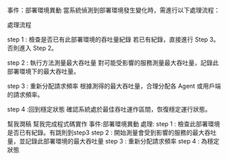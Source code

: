 事件：部署環境異動
當系統偵測到部署環境發生變化時，需進行以下處理流程：

處理流程

step 1 : 檢查是否已有此部署環境的吞吐量紀錄
    若已有紀錄，直接進行 Step 3。否則進入 Step 2。

step 2 : 執行方法測量最大吞吐量
    對可能受影響的服務測量最大吞吐量，記錄此部署環境下的最大吞吐量。

step 3 : 重新分配請求頻率
    根據測得的最大吞吐量，合理分配各 Agent 或用戶端的請求頻率。

step 4 :回到穩定狀態
    確認系統處於最佳吞吐運作區間，恢復穩定運行狀態。

幫我潤稿
幫我完成程式碼實作
事件:部署環境異動
處理:
step 1 : 檢查此部署環境是否已有紀錄。有跳則到step3
step 2 : 開始測量會受到影響的服務的最大吞吐量，並記錄此部署環境的最大吞吐量
step 3 : 重新分配請求頻率
step 4 : 為穩定狀態